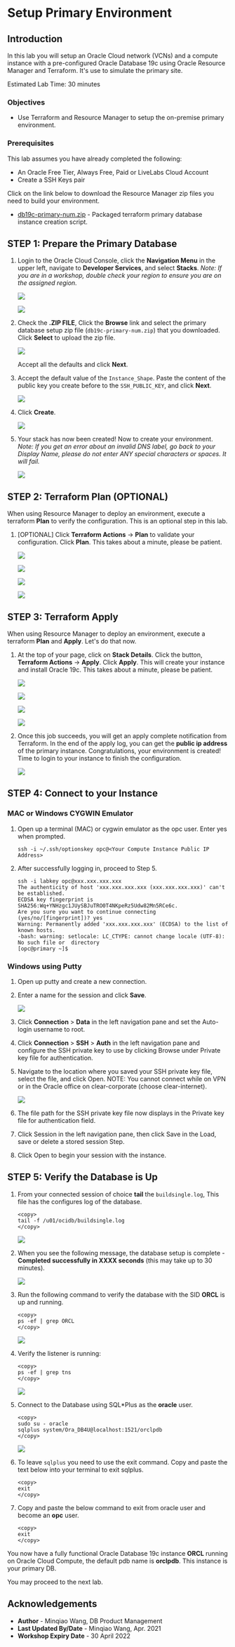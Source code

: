# Setup Primary Environment

## Introduction

In this lab you will setup an Oracle Cloud network (VCNs) and a compute instance with a pre-configured Oracle Database 19c using Oracle Resource Manager and Terraform. It's use to simulate the primary site.

Estimated Lab Time: 30 minutes

### Objectives

-   Use Terraform and Resource Manager to setup the on-premise primary environment.

### Prerequisites

This lab assumes you have already completed the following:
- An Oracle Free Tier, Always Free, Paid or LiveLabs Cloud Account
- Create a SSH Keys pair

Click on the link below to download the Resource Manager zip files you need to build your environment.

- [db19c-primary-num.zip](https://objectstorage.us-ashburn-1.oraclecloud.com/p/H_AOI7dUSBW4xMRnTULYeF3nOeAd0SfKGyIR6pAam1lYQjSNOGrE52OKOD9EURC8/n/c4u03/b/data-management-library-files/o/Oracle%20Sharding/db19c-primary-num.zip) - Packaged terraform primary database instance creation script.


## **STEP 1:** Prepare the Primary Database

1. Login to the Oracle Cloud Console, click the **Navigation Menu** in the upper left, navigate to **Developer Services**, and select **Stacks**. *Note: If you are in a workshop, double check your region to ensure you are on the assigned region.*

	![](https://raw.githubusercontent.com/oracle/learning-library/master/common/images/console/developer-resmgr-stacks.png " ")
   
     ![](./images/step1.3-createstackpage.png " ")

2. Check the **.ZIP FILE**, Click the **Browse** link and select the primary database setup zip file (`db19c-primary-num.zip`) that you downloaded. Click **Select** to upload the zip file.

     ![](images/image-20201030094139692.png)

     Accept all the defaults and click **Next**.

3. Accept the default value of the `Instance_Shape`. Paste the content of the public key you create before to the `SSH_PUBLIC_KEY`,  and click **Next**. 

     ![](images/image-20201030094440068.png)

    

4. Click **Create**.

     ![](images/image-20201030094944273.png)

5. Your stack has now been created!  Now to create your environment. *Note: If you get an error about an invalid DNS label, go back to your Display Name, please do not enter ANY special characters or spaces. It will fail.*

     ![](./images/step1.7-stackcreated.png " ")

## **STEP 2:** Terraform Plan (OPTIONAL)

When using Resource Manager to deploy an environment, execute a terraform **Plan** to verify the configuration. This is an optional step in this lab.

1.  [OPTIONAL] Click **Terraform Actions** -> **Plan** to validate your configuration. Click **Plan**. This takes about a minute, please be patient.

     ![](./images/terraformactions.png " ")
      
     ![](images/image-20201030095622286.png)
      
     ![](./images/planjob.png " ")
     
     ![](./images/planjob1.png " ")

## **STEP 3:** Terraform Apply

When using Resource Manager to deploy an environment, execute a terraform **Plan** and **Apply**. Let's do that now.

1.  At the top of your page, click on **Stack Details**.  Click the button, **Terraform Actions** -> **Apply**. Click **Apply**. This will create your instance and install Oracle 19c. This takes about a minute, please be patient.

     ![](./images/applyjob1.png " ")

     ![](images/image-20201030095534379.png)

     ![](./images/applyjob2.png " ")

     ![](./images/step3.1-applyjob3.png " ")

2.  Once this job succeeds, you will get an apply complete notification from Terraform. In the end of the apply log,  you can get the **public ip address** of the primary instance. Congratulations, your environment is created! Time to login to your instance to finish the configuration.

     ![](images/image-20201030100144873.png)

## **STEP 4:** Connect to your Instance

### MAC or Windows CYGWIN Emulator

1.  Open up a terminal (MAC) or cygwin emulator as the opc user.  Enter yes when prompted.

     ````
     ssh -i ~/.ssh/optionskey opc@<Your Compute Instance Public IP Address>
     ````

2. After successfully logging in, proceed to Step 5.

     ```
     ssh -i labkey opc@xxx.xxx.xxx.xxx
     The authenticity of host 'xxx.xxx.xxx.xxx (xxx.xxx.xxx.xxx)' can't be established.
     ECDSA key fingerprint is SHA256:Wq+YNHzgc1JUySBJuTRO0T4NKpeRz5Udw82Mn5RCe6c.
     Are you sure you want to continue connecting (yes/no/[fingerprint])? yes
     Warning: Permanently added 'xxx.xxx.xxx.xxx' (ECDSA) to the list of known hosts.
     -bash: warning: setlocale: LC_CTYPE: cannot change locale (UTF-8): No such file or  directory
     [opc@primary ~]$ 
     ```

    

### Windows using Putty

1.  Open up putty and create a new connection.

2.  Enter a name for the session and click **Save**.

     ![](./images/putty-setup.png " ")

3.  Click **Connection** > **Data** in the left navigation pane and set the Auto-login username to root.

4.  Click **Connection** > **SSH** > **Auth** in the left navigation pane and configure the SSH private key to use by clicking Browse under Private key file for authentication.

5.  Navigate to the location where you saved your SSH private key file, select the file, and click Open.  NOTE:  You cannot connect while on VPN or in the Oracle office on clear-corporate (choose clear-internet).

     ![](./images/putty-auth.png " ")

6.  The file path for the SSH private key file now displays in the Private key file for authentication field.

7.  Click Session in the left navigation pane, then click Save in the Load, save or delete a stored session Step.

8.  Click Open to begin your session with the instance.

## **STEP 5:** Verify the Database is Up

1.  From your connected session of choice **tail** the `buildsingle.log`, This file has the configures log of the database.

     ````
     <copy>
     tail -f /u01/ocidb/buildsingle.log
     </copy>
     ````
     ![](./images/tailOfBuildDBInstanceLog.png " ")

2.  When you see the following message, the database setup is complete - **Completed successfully in XXXX seconds** (this may take up to 30 minutes).

     ![](./images/tailOfBuildDBInstanceLog_finished.png " ")

3.  Run the following command to verify the database with the SID **ORCL** is up and running.

     ````
     <copy>
     ps -ef | grep ORCL
     </copy>
     ````
 
     ![](./images/pseforcl.png " ")

4. Verify the listener is running:

     ````
     <copy>
     ps -ef | grep tns
     </copy>
     ````

     ![](./images/pseftns.png " ")

5.  Connect to the Database using SQL*Plus as the **oracle** user.

     ````
     <copy>
     sudo su - oracle
     sqlplus system/Ora_DB4U@localhost:1521/orclpdb
     </copy>
     ````
    

     ![](./images/sqlplus_login_orclpdb.png " ")
    
6.  To leave `sqlplus` you need to use the exit command. Copy and paste the text below into your terminal to exit sqlplus.

     ````
     <copy>
     exit
     </copy>
     ````

7.  Copy and paste the below command to exit from oracle user and become an **opc** user.

     ````
     <copy>
     exit
     </copy>
     ````

You now have a fully functional Oracle Database 19c instance **ORCL** running on Oracle Cloud Compute, the default pdb name is **orclpdb**. This instance is your primary DB.


You may proceed to the next lab.

## Acknowledgements
* **Author** - Minqiao Wang, DB Product Management
* **Last Updated By/Date** - Minqiao Wang, Apr. 2021
* **Workshop Expiry Date** - 30 April 2022

